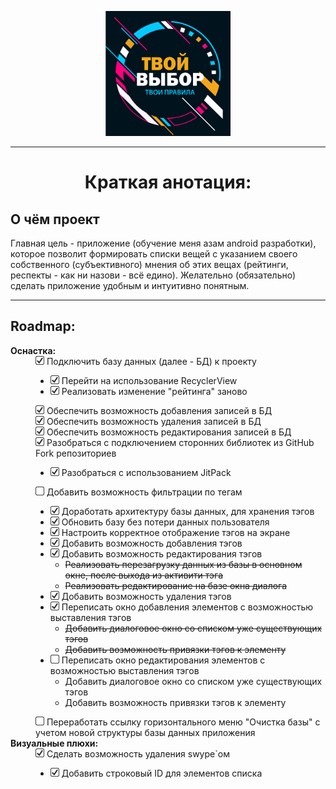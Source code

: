 <p align="center"><img src=".gitimage/logo_frame_text.png" height="200" width="200"></p>

---

<h1 align=center>Краткая анотация:</h1>

<h2>О чём проект</h2>

<p>Главная цель - приложение (обучение меня азам android разработки), которое позволит 
формировать списки вещей с указанием своего собственного (субъективного) мнения об этих вещах 
(рейтинги, респекты - как ни назови - всё едино). Желательно (обязательно) сделать приложение 
удобным и интуитивно понятным. </p>

***

<h2>  Roadmap:  </h2>

<dl>
    <dt><b> Оснастка: </b></dt>
    <dd>
        <div><div><img src=".gitimage/chkbx_checked.png" height="14" width="14"> Подключить базу данных (далее - БД) к проекту</div>
            <div> <ul>
                <li> <img src=".gitimage/chkbx_checked.png" height="14" width="14"> Перейти на использование RecyclerView </li>
                <li> <img src=".gitimage/chkbx_checked.png" height="14" width="14"> Реализовать изменение "рейтинга" заново </li>                
            </ul></div>
        </div>
        <div><img src=".gitimage/chkbx_checked.png" height="14" width="14"> 
            Обеспечить возможность добавления записей в БД</div>
        <div><img src=".gitimage/chkbx_checked.png" height="14" width="14"> 
            Обеспечить возможность удаления записей в БД</div>
        <div><img src=".gitimage/chkbx_checked.png" height="14" width="14"> 
            Обеспечить возможность редактирования записей в БД</div>
        <div><div><img src=".gitimage/chkbx_checked.png" height="14" width="14"> Разобраться с подключением сторонних библиотек из GitHub Fork репозиториев</div>
            <div> <ul>
                <li> <img src=".gitimage/chkbx_checked.png" height="14" width="14"> Разобраться с использованием JitPack </li>                
            </ul></div>
        </div>
        <div><img src=".gitimage/chkbx_unchecked.png" height="14" width="14"> 
                    Добавить возможность фильтрации по тегам</div>
            <div> <ul>
                <li> <img src=".gitimage/chkbx_checked.png" height="14" width="14"> Доработать архитектуру базы данных, для хранения тэгов </li>
                <li> <img src=".gitimage/chkbx_checked.png" height="14" width="14"> Обновить базу без потери данных пользователя </li>
                <li> <img src=".gitimage/chkbx_checked.png" height="14" width="14"> Настроить корректное отображение тэгов на экране </li>
                <li> <img src=".gitimage/chkbx_checked.png" height="14" width="14"> Добавить возможность добавления тэгов </li>
                <li> <img src=".gitimage/chkbx_checked.png" height="14" width="14"> Добавить возможность редактирования тэгов 
                    <ul><li><s>Реализовать перезагрузку данных из базы в основном окне, после выхода из активити тэга</s></li>
                    <li><s>Реализовать редактирование на базе окна диалога</s></li></ul>
                </li>
                <li> <img src=".gitimage/chkbx_checked.png" height="14" width="14"> Добавить возможность удаления тэгов </li>
                <li> <img src=".gitimage/chkbx_checked.png" height="14" width="14"> Переписать окно добавления элементов с возможностью выставления тэгов
                    <ul><li><s>Добавить диалоговое окно со списком уже существующих тэгов</s></li>
                    <li><s>Добавить возможность привязки тэгов к элементу</s></li></ul>
                </li>
                <li> <img src=".gitimage/chkbx_unchecked.png" height="14" width="14"> Переписать окно редактирования элементов с возможностью выставления тэгов
                    <ul><li>Добавить диалоговое окно со списком уже существующих тэгов</li>
                    <li>Добавить возможность привязки тэгов к элементу</li></ul>
                </li>
            </ul></div> 
        <div><img src=".gitimage/chkbx_unchecked.png" height="14" width="14"> Переработать ссылку горизонтального меню "Очистка базы" с учетом новой структуры базы данных приложения</div>      
    </dd>
    <dt><b> Визуальные плюхи: </b></dt>
    <dd>
        <div>
            <div><img src=".gitimage/chkbx_checked.png" height="14" width="14"> Сделать возможность удаления swype`ом</div>
            <div> <ul>
                <li> <img src=".gitimage/chkbx_checked.png" height="14" width="14"> Добавить строковый ID для элементов списка </li>                
            </ul></div>
        </div>    
    </dd>
</dl>



